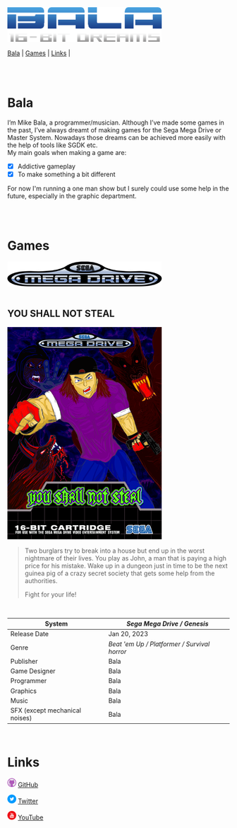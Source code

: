 <img src="assets/bala_logo.png" width="350" />

[Bala](#bala) |
[Games](#games) |
[Links](#links) |




<br/><br/>

# Bala
I’m Mike Bala, a programmer/musician. Although I’ve made some games in the past, I’ve always dreamt of making games for the Sega Mega Drive or Master System. Nowadays those dreams can be achieved more easily with the help of tools like SGDK etc.
<br/>
My main goals when making a game are:
- [x] Addictive gameplay
- [x] To make something a bit different

For now I'm running a one man show but I surely could use some help in the future, especially in the graphic department.

<br/><br/>

# Games

<img src="assets/md_logo.svg" width="350" />
<br/><br/>


## **YOU SHALL NOT STEAL**

<img src="assets/ysns_cover.png" width="350" />
<br/>

>Two burglars try to break into a house but end up in the worst nightmare of their lives. You play as John, a man that is paying a high price for his mistake. Wake up in a dungeon just in time to be the next guinea pig of a crazy secret society that gets some help from the authorities.
>
>Fight for your life!

<br/>


System          | *Sega Mega Drive / Genesis*
---             | ---
Release Date    |  Jan 20, 2023
Genre           | *Beat 'em Up / Platformer / Survival horror*
Publisher       | Bala
Game Designer   | Bala
Programmer      | Bala
Graphics        | Bala
Music           | Bala
SFX (except mechanical noises)  | Bala



<br/>

# Links

<img src="assets/github_icon.png" width="20" /> [GitHub](https://zombierust.github.io/)

<img src="assets/twitter_icon.png" width="20" /> [Twitter](https://twitter.com/bulletguitar)

<img src="assets/youtube_icon.png" width="20" /> [YouTube](https://www.youtube.com/@balagamedev)




